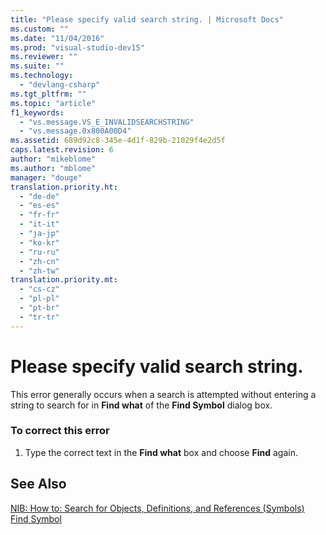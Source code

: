 ```yaml
---
title: "Please specify valid search string. | Microsoft Docs"
ms.custom: ""
ms.date: "11/04/2016"
ms.prod: "visual-studio-dev15"
ms.reviewer: ""
ms.suite: ""
ms.technology: 
  - "devlang-csharp"
ms.tgt_pltfrm: ""
ms.topic: "article"
f1_keywords: 
  - "vs.message.VS_E_INVALIDSEARCHSTRING"
  - "vs.message.0x800A00D4"
ms.assetid: 689d92c8-345e-4d1f-829b-21029f4e2d5f
caps.latest.revision: 6
author: "mikeblome"
ms.author: "mblome"
manager: "douge"
translation.priority.ht: 
  - "de-de"
  - "es-es"
  - "fr-fr"
  - "it-it"
  - "ja-jp"
  - "ko-kr"
  - "ru-ru"
  - "zh-cn"
  - "zh-tw"
translation.priority.mt: 
  - "cs-cz"
  - "pl-pl"
  - "pt-br"
  - "tr-tr"
---
```

# Please specify valid search string.
This error generally occurs when a search is attempted without entering a string to search for in **Find what** of the **Find Symbol** dialog box.  
  
### To correct this error  
  
1.  Type the correct text in the **Find what** box and choose **Find** again.  
  
## See Also  
 [NIB: How to: Search for Objects, Definitions, and References (Symbols)](http://msdn.microsoft.com/en-us/c6aaff64-7604-4873-abec-96d69a56e1c7)   
 [Find Symbol](http://msdn.microsoft.com/en-us/63e93d9c-784f-418d-a76a-723da5ff5d96)